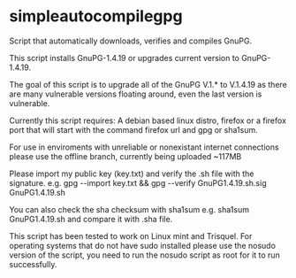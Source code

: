# simpleautocompilegpg
Script that automatically downloads, verifies and compiles GnuPG. 

This script installs GnuPG-1.4.19 or upgrades current version to GnuPG-1.4.19.

The goal of this script is to upgrade all of the GnuPG V.1.* to V.1.4.19 as there are many vulnerable versions floating around, even the last version is vulnerable.

Currently this script requires: A debian based linux distro, firefox or a firefox port that will start with the command firefox url and gpg or sha1sum.

For use in enviroments with unreliable or nonexistant internet connections please use the offline branch, currently being uploaded ~117MB

Please import my public key (key.txt) and verify the .sh file with the signature. e.g. gpg --import key.txt && gpg --verify GnuPG1.4.19.sh.sig GnuPG1.4.19.sh 

You can also check the sha checksum with sha1sum e.g. sha1sum  GnuPG1.4.19.sh and compare it with .sha file.

This script has been tested to work on Linux mint and Trisquel. For operating systems that do not have sudo installed please use the nosudo version of the script, you need to run the nosudo script as root for it to run successfully.
